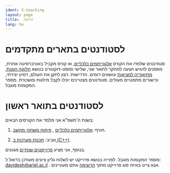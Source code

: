 ```yaml
---
ident: 5-teaching
layout: page
title:  הוראה
lang: he
---
```


# לסטודנטים בתארים מתקדמים

סטודנטים שלמדו את הקורס 
[אלגוריתמים כלכליים][alg], או קורס מקביל באוניברסיטה אחרת,
מוזמנים להגיש הצעה למחקר לתואר שני, שלישי ופוסט-דוקטורט
 בנושא [חלוקה הוגנת: מתיאוריה למציאות][wishlist] ונושאים דומים. 
הדרישות: רצון לתקן את העולם, דמיון יצירתי, וכישורים מתמטיים מעולים.
סטודנטים מצטיינים יוכלו לקבל מילגות ומשכורת.
מספר המקומות מוגבל.


# לסטודנטים בתואר ראשון

בשנת ה'תשפ"א אני מלמד את הקורסים הבאים:

1. חורף: [אלגוריתמים כלכליים][alg] ,  [פיתוח משחקי מחשב][gamedev].

1. אביב: [תכנות מערכות ב (C++)][cpp].

בנוסף, אני מציע
[פרוייקטים שנתיים][projects]
מגוונים.

מספר המקומות מוגבל. לפנייה בנושא פרוייקט יש לשלוח גליון ציונים מעודכן בדואל ל:
davidesh@ariel.ac.il .
אנא ציינו באיזה סוג פרוייקט מתוך
[הרשימה][projects]
אתם מעוניינים.


[research]: {{site.baseurl}}/papers/ResearchProgram-ISF-712-20.pdf
[wishlist]: {{site.baseurl}}/pages/{{page.lang}}/wishlist

[projects5780]: https://github.com/erelsgl-at-ariel/projects-5780
[opensource]: https://github.com/erelsgl-at-ariel/projects-5780/blob/master/open-source-projects.pdf
[fairdivision]: https://github.com/erelsgl-at-ariel/projects-5780/blob/master/fair-division-algorithms.pdf
[seriousgames]: https://en.wikipedia.org/wiki/Serious_games
[proj5780gamedev]: https://maoz-grossman.github.io/GameDev-Ariel/
[proj5780fair]: https://github.com/DanielAbergel/Distribution-Algorithm
[proj5780fairsite]: https://???
[proj5780trade]: https://github.com/aricRach/final-project
[proj5780tradesite]: https://multitrade.herokuapp.com/
[projects]: https://github.com/erelsgl-at-ariel/projects-5782

[cpp5778]: https://github.com/erelsgl-at-ariel/cpp-5778
[cpp5779]: https://github.com/erelsgl-at-ariel/cpp-5779
[cpp5780]: https://github.com/erelsgl-at-ariel/cpp-5780
[cpp5781]: https://github.com/erelsgl-at-ariel/cpp-5781
[cpp]: https://github.com/erelsgl-at-ariel/cpp-5781

[alg5778]: https://github.com/erelsgl-at-ariel/algorithms2m-5778
[alg5779]: https://github.com/erelsgl-at-ariel/algorithms-5779
[alg5780]: https://github.com/erelsgl-at-ariel/algorithms-5780
[alg5781]: https://github.com/erelsgl-at-ariel/algorithms-5781
[alg]: https://github.com/erelsgl-at-ariel/algorithms-5782

[gamedev5780]: https://github.com/gamedev-at-ariel/gamedev-5780
[gamedev5781]: https://github.com/gamedev-at-ariel/gamedev-5781
[gamedev]: https://github.com/gamedev-at-ariel/gamedev-5782

[oop5778]: https://github.com/erelsgl-at-ariel/oop-5778

